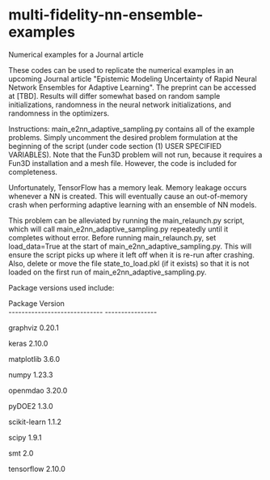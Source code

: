 # multi-fidelity-nn-ensemble-examples
Numerical examples for a Journal article

These codes can be used to replicate the numerical examples in an upcoming Journal article "Epistemic Modeling Uncertainty of Rapid Neural Network Ensembles for Adaptive Learning". The preprint can be accessed at [TBD]. Results will differ somewhat based on random sample initializations, randomness in the neural network initializations, and randomness in the optimizers. 

Instructions:
main_e2nn_adaptive_sampling.py contains all of the example problems. Simply uncomment the desired problem formulation at the beginning of the script (under code section (1) USER SPECIFIED VARIABLES). Note that the Fun3D problem will not run, because it requires a Fun3D installation and a mesh file. However, the code is included for completeness.

Unfortunately, TensorFlow has a memory leak. Memory leakage occurs whenever a NN is created. This will eventually cause an out-of-memory crash when performing adaptive learning with an ensemble of NN models. 

This problem can be alleviated by running the main_relaunch.py script, which will call main_e2nn_adaptive_sampling.py repeatedly until it completes without error. Before running main_relaunch.py, set load_data=True at the start of main_e2nn_adaptive_sampling.py. This will ensure the script picks up where it left off when it is re-run after crashing. Also, delete or move the file state_to_load.pkl (if it exists) so that it is not loaded on the first run of main_e2nn_adaptive_sampling.py. 


Package versions used include:

Package                       Version          
\----------------------------- ---------------- 

graphviz                      0.20.1

keras                         2.10.0

matplotlib                    3.6.0

numpy                         1.23.3

openmdao                      3.20.0

pyDOE2                        1.3.0

scikit-learn                  1.1.2

scipy                         1.9.1

smt                           2.0

tensorflow                    2.10.0
